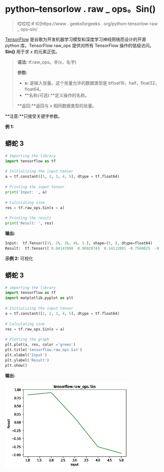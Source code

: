 # python–tensorlow . raw _ ops。Sin()

> 哎哎哎:# t0]https://www . geeksforgeeks . org/python-tensorlow-raw _ ops-sin/

[TensorFlow](https://www.geeksforgeeks.org/introduction-to-tensorflow/) 是谷歌为开发机器学习模型和深度学习神经网络而设计的开源 python 库。TensorFlow raw_ops 提供对所有 TensorFlow 操作的低级访问。 **Sin()** 用于求 x 的元素正弦。

> **语法:** tf.raw_ops。辛(x，名字)
> 
> **参数:**
> 
> *   **x:** 是输入张量。这个张量允许的数据类型是 bfloat16，half，float32，float64。
> *   **名称(可选):**定义操作的名称。
>     
> 
> **返回:**返回与 x 相同数据类型的张量。

**注意:**只接受关键字参数。

**例 1:**

## 蟒蛇 3

```py
# Importing the library
import tensorflow as tf

# Initializing the input tensor
a = tf.constant([1, 2, 3, 4, 5], dtype = tf.float64)

# Printing the input tensor
print('Input: ', a)

# Calculating sine
res = tf.raw_ops.Sin(x = a)

# Printing the result
print('Result: ', res)
```

**输出:**

```py
Input:  tf.Tensor([1\. 2\. 3\. 4\. 5.], shape=(5, ), dtype=float64)
Result:  tf.Tensor([ 0.84147098  0.90929743  0.14112001 -0.7568025  -0.95892427], shape=(5, ), dtype=float64)

```

**示例 2:** 可视化

## 蟒蛇 3

```py
# importing the library
import tensorflow as tf
import matplotlib.pyplot as plt

# Initializing the input tensor
a = tf.constant([1, 2, 3, 4, 5], dtype = tf.float64)

# Calculating sine
res = tf.raw_ops.Sin(x = a)

# Plotting the graph
plt.plot(a, res, color ='green')
plt.title('tensorflow.raw_ops.Sin')
plt.xlabel('Input')
plt.ylabel('Result')
plt.show()
```

**输出:**

![](img/5e1a8164163f4a6b0eba8613c07951c2.png)